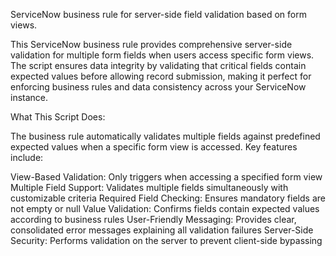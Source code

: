 ServiceNow business rule for server-side field validation based on form views.

This ServiceNow business rule provides comprehensive server-side validation for multiple form fields when users access specific form views. The script ensures data integrity by validating that critical fields contain expected values before allowing record submission, making it perfect for enforcing business rules and data consistency across your ServiceNow instance.

What This Script Does:

The business rule automatically validates multiple fields against predefined expected values when a specific form view is accessed. Key features include:

View-Based Validation: Only triggers when accessing a specified form view
Multiple Field Support: Validates multiple fields simultaneously with customizable criteria
Required Field Checking: Ensures mandatory fields are not empty or null
Value Validation: Confirms fields contain expected values according to business rules
User-Friendly Messaging: Provides clear, consolidated error messages explaining all validation failures
Server-Side Security: Performs validation on the server to prevent client-side bypassing
